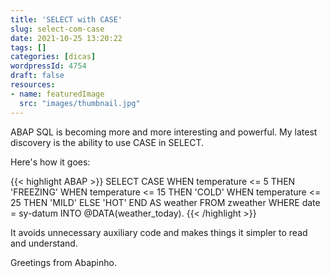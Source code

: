 ```yaml
---
title: 'SELECT with CASE'
slug: select-com-case
date: 2021-10-25 13:20:22
tags: []
categories: [dicas]
wordpressId: 4754
draft: false
resources:
- name: featuredImage
  src: "images/thumbnail.jpg"
---
```

ABAP SQL is becoming more and more interesting and powerful. My latest discovery is the ability to use CASE in SELECT.

<!--more-->

Here's how it goes:

{{< highlight ABAP >}}
SELECT
  CASE
    WHEN temperature <= 5 THEN 'FREEZING'
    WHEN temperature <= 15 THEN 'COLD'
    WHEN temperature <= 25 THEN 'MILD'
    ELSE 'HOT'
  END AS weather
FROM zweather
WHERE date = sy-datum
INTO @DATA(weather_today).
{{< /highlight >}}

It avoids unnecessary auxiliary code and makes things it simpler to read and understand.

Greetings from Abapinho.

